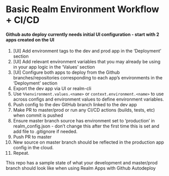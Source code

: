 # Basic Realm Environment Workflow + CI/CD


#### Github auto deploy currently needs initial UI configuration - start with 2 apps created on the UI

1. [UI] Add environment tags to the dev and prod app in the ‘Deployment’ section
2. [UI] Add relevant environment variables that you may already be using in your app logic in the ‘Values’ section
3. [UI] Configure both apps to deploy from the Github branches/repositories corresponding to each app’s environments in the ‘Deployment’ section
4. Export the dev app via UI or realm-cli
5. Use `%%environment.values.<name>` or `context.environment.<name>` to use across configs and environment values to define environment variables. 
6. Push config to the dev GitHub branch linked to the dev app
7. Make PR to master/prod or run any CI/CD actions (builds, tests, etc) when commit is pushed
8. Ensure master branch source has environment set to ‘production’ in realm_config.json - don’t change this after the first time this is set and add file to .gitignore if needed. 
9. Push PR to master
10. New source on master branch should be reflected in the production app config in the cloud. 
11. Repeat.


This repo has a sample state of what your development and master/prod branch should look like when using Realm Apps with Github Autodeploy
